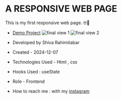# A RESPONSIVE WEB PAGE
This is my first responsive web page. 🤓💫

- [Demo Project](https://rahimitabarshiva.github.io/RESPONSIVE/)
![final view 1](https://github.com/user-attachments/assets/24677fa5-0a30-437b-8e9d-d7e8404961b8)
![final view 2](https://github.com/user-attachments/assets/b92216a3-00d0-4e39-aabe-163e92d26795)


- Developed by Shiva Rahimitabar

- Created - 2024-12-07

- Technologies Used - Html , css 

- Hooks Used : useState 

- Role - Frontend

- How to reach me : with my [instagram](https://www.instagram.com/shiva.rahimitabar.dev) 
